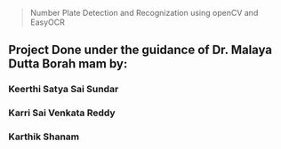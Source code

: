 > Number Plate Detection and Recognization using openCV and EasyOCR

## Project Done under the guidance of Dr. Malaya Dutta Borah mam by:

### Keerthi Satya Sai Sundar
### Karri Sai Venkata Reddy
### Karthik Shanam
